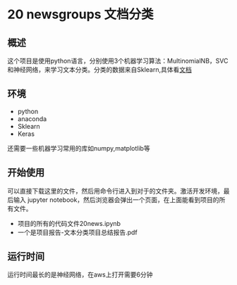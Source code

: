 # 20 newsgroups 文档分类
## 概述
这个项目是使用python语言，分别使用3个机器学习算法：MultinomialNB，SVC和神经网络，来学习文本分类。分类的数据来自Sklearn,具体看[文档](http://scikit-learn.org/stable/datasets/twenty_newsgroups.html)

## 环境
- python
- anaconda
- Sklearn
- Keras   

还需要一些机器学习常用的库如numpy,matplotlib等

## 开始使用
可以直接下载这里的文件，然后用命令行进入到对于的文件夹。激活开发环境，最后输入
jupyter notebook，然后浏览器会弹出一个页面，在上面能看到项目的所有文件。   

- 项目的所有的代码文件20news.ipynb
- 一个是项目报告-文本分类项目总结报告.pdf

## 运行时间
运行时间最长的是神经网络，在aws上打开需要6分钟